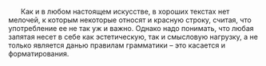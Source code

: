 <html>
<head>
<style>
p { text-indent: 25px; }
</style>
<head>
<body>
<p>
Как и в любом настоящем искусстве, в хороших текстах нет мелочей, к которым некоторые относят и красную строку, считая, что употребление ее не так уж и важно. Однако надо понимать, что любая запятая несет в себе как эстетическую, так и смысловую нагрузку, а не только является данью правилам грамматики – это касается и форматирования.
</p>
</body>
</html>
<!--stackedit_data:
eyJoaXN0b3J5IjpbLTgzMDA1MzE4MywtMTEzNjYxMTU3NiwtMT
k3MjEzODI3NiwtMzI1OTIwMTI3XX0=
-->